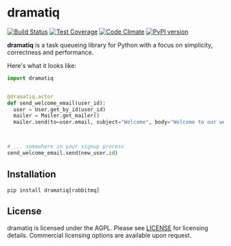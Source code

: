 # dramatiq

[![Build Status](https://travis-ci.org/Bogdanp/dramatiq.svg?branch=master)](https://travis-ci.org/Bogdanp/dramatiq)
[![Test Coverage](https://codeclimate.com/github/Bogdanp/dramatiq/badges/coverage.svg)](https://codeclimate.com/github/Bogdanp/dramatiq/coverage)
[![Code Climate](https://codeclimate.com/github/Bogdanp/dramatiq/badges/gpa.svg)](https://codeclimate.com/github/Bogdanp/dramatiq)
[![PyPI version](https://badge.fury.io/py/dramatiq.svg)](https://badge.fury.io/py/dramatiq)

**dramatiq** is a task queueing library for Python with a focus on
simplicity, correctness and performance.

Here's what it looks like:

``` python
import dramatiq


@dramatiq.actor
def send_welcome_email(user_id):
  user = User.get_by_id(user_id)
  mailer = Mailer.get_mailer()
  mailer.send(to=user.email, subject="Welcome", body="Welcome to our website!")



# ... somewhere in your signup process
send_welcome_email.send(new_user.id)
```

## Installation

    pip install dramatiq[rabbitmq]

## License

dramatiq is licensed under the AGPL.  Please see [LICENSE][license]
for licensing details.  Commercial licensing options are available
upon request.


[license]: https://github.com/Bogdanp/dramatiq/blob/master/LICENSE
